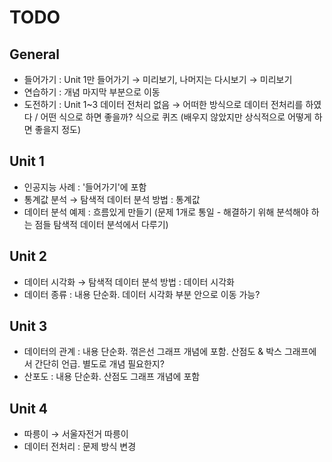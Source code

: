 # TODO

## General

- 들어가기 : Unit 1만 들어가기 &rarr; 미리보기, 나머지는 다시보기 &rarr; 미리보기
- 연습하기 : 개념 마지막 부분으로 이동
- 도전하기 : Unit 1~3 데이터 전처리 없음 &rarr; 어떠한 방식으로 데이터 전처리를 하였다 / 어떤 식으로 하면 좋을까? 식으로 퀴즈 (배우지 않았지만 상식적으로 어떻게 하면 좋을지 정도)

## Unit 1

- 인공지능 사례 : '들어가기'에 포함
- 통계값 분석 &rarr; 탐색적 데이터 분석 방법 : 통계값
- 데이터 분석 예제 : 흐름있게 만들기 (문제 1개로 통일 - 해결하기 위해 분석해야 하는 점들 탐색적 데이터 분석에서 다루기)

## Unit 2

- 데이터 시각화 &rarr; 탐색적 데이터 분석 방법 : 데이터 시각화
- 데이터 종류 : 내용 단순화. 데이터 시각화 부분 안으로 이동 가능?

## Unit 3

- 데이터의 관계 : 내용 단순화. 꺾은선 그래프 개념에 포함. 산점도 & 박스 그래프에서 간단히 언급. 별도로 개념 필요한지?
- 산포도 : 내용 단순화. 산점도 그래프 개념에 포함

## Unit 4

- 따릉이 &rarr; 서울자전거 따릉이
- 데이터 전처리 : 문제 방식 변경
